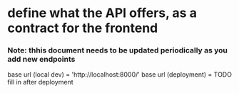 # define what the API offers, as a contract for the frontend

### Note: thhis document needs to be updated periodically as you add new endpoints

base url (local dev) = 'http://localhost:8000/'
base url (deployment) = TODO fill in after deployment

